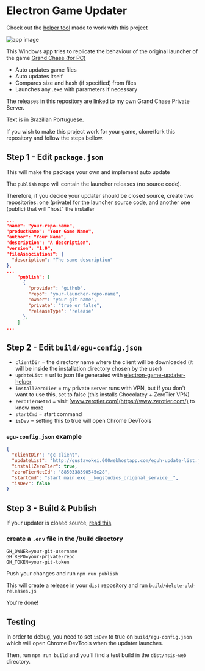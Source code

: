 # Electron Game Updater

Check out the [helper tool](https://github.com/gustavokei/electron-game-updater-helper) made to work with this project

![app image](https://i.imgur.com/8PDZc3N.gif)

This Windows app tries to replicate the behaviour of the original launcher of the game [Grand Chase (for PC)](https://grandchase.fandom.com/wiki/Grand_Chase)

- Auto updates game files
- Auto updates itself
- Compares size and hash (if specified) from files
- Launches any .exe with parameters if necessary

The releases in this repository are linked to my own Grand Chase Private Server.

Text is in Brazilian Portuguese.

If you wish to make this project work for your game, clone/fork this repository and follow the steps bellow.

## Step 1 - Edit `package.json`

This will make the package your own and implement auto update

The `publish` repo will contain the launcher releases (no source code).

Therefore, if you decide your updater should be closed source, create two repositories: one (private) for the launcher source code, and another one (public) that will "host" the installer

```json
...
"name": "your-repo-name",
"productName": "Your Game Name",
"author": "Your Name",
"description": "A description",
"version": "1.0",
"fileAssociations": {
  "description": "The same description"
},
...
    "publish": [
      {
        "provider": "github",
        "repo": "your-launcher-repo-name",
        "owner": "your-git-name",
        "private": "true or false",
        "releaseType": "release"
      },
    ]
...
```

## Step 2 - Edit `build/egu-config.json`

- `clientDir` = the directory name where the client will be downloaded (it will be inside the installation directory chosen by the user)
- `updateList` = url to json file generated with [electron-game-updater-helper](https://github.com/gustavokei/electron-game-updater-helper)
- `installZeroTier` = my private server runs with VPN, but if you don't want to use this, set to false (this installs Chocolatey + ZeroTier VPN)
- `zeroTierNetId` = visit [www.zerotier.com](https://www.zerotier.com/) to know more
- `startCmd` = start command
- `isDev` = setting this to true will open Chrome DevTools

### `egu-config.json` example

```json
{
  "clientDir": "gc-client",
  "updateList": "http://gustavokei.000webhostapp.com/eguh-update-list.json",
  "installZeroTier": true,
  "zeroTierNetId": "8850338390545e28",
  "startCmd": "start main.exe __kogstudios_original_service__",
  "isDev": false
}
```

## Step 3 - Build & Publish

If your updater is closed source, [read this](https://www.electron.build/auto-update#private-github-update-repo).

### create a `.env` file in the /build directory

```dosini
GH_OWNER=your-git-username
GH_REPO=your-private-repo
GH_TOKEN=your-git-token
```

Push your changes and run `npm run publish`

This will create a release in your `dist` repository and run `build/delete-old-releases.js`

You're done!

## Testing

In order to debug, you need to set `isDev` to true on `build/egu-config.json` which will open Chrome DevTools when the updater launches.

Then, run `npm run build` and you'll find a test build in the `dist/nsis-web` directory.
